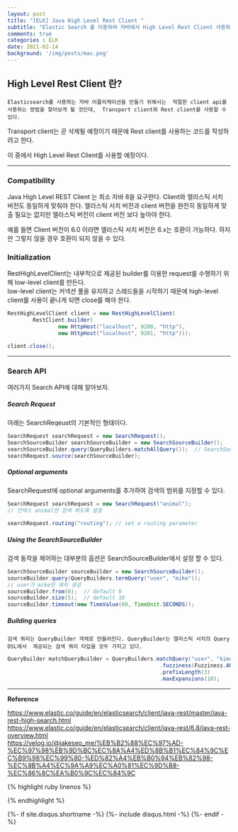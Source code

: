 ```yaml
---
layout: post
title: "[ELK] Java High Level Rest Client "
subtitle: "Elastic Search 를 이용하여 자바에서 High Level Rest Client 사용하기"    
comments: true
categories : ELK
date: 2021-02-14
background: '/img/posts/mac.png'
---
```


## High Level Rest Client 란?   

`Elasticsearch를 사용하는 자바 어플리케이션을 만들기 위해서는 
적절한 client api를 사용하는 방법을 찾아보게 될 것인데, 
    Transport client와 Rest client를 사용할 수 있다.`   

Transport client는 곧 삭제될 예정이기 때문에 Rest client를 사용하는 코드를 
작성하려고 한다. 

이 중에서 High Level Rest Client를 사용할 예정이다. 

- - - 

### Compatibility 

Java High Level REST Client 는 최소 자바 8을 요구한다. Client와 엘라스틱 서치 버전도 
동일하게 맞춰야 한다. 엘라스틱 서치 버전과 client 버전을 완전히 동일하게 맞출 필요는 없지만
엘라스틱 버전이 client 버전 보다 높아야 한다.

예를 들면 Client 버전이 6.0 이라면 엘라스틱 서치 버전은 6.x는 호환이 가능하다. 하지만 그렇지 
않을 경우 호환이 되지 않을 수 있다. 

### Initialization   

RestHighLevelClient는 내부적으로 제공된 builder를 이용한 request를 수행하기 위해 low-level client를 만든다.    
low-level client는 커넥션 풀을 유지하고 스레드들을 시작하기 때문에 high-level client를 
사용이 끝나게 되면 close를 해야 한다. 


```java
RestHighLevelClient client = new RestHighLevelClient(
        RestClient.builder(
                new HttpHost("localhost", 9200, "http"),
                new HttpHost("localhost", 9201, "http")));
```

```java
client.close();   
```

- - - 


### Search API   

여러가지 Search API에 대해 알아보자.   

##### Search Request   

아래는 SearchReqeust의 기본적인 형태이다.  

```java
SearchRequest searchRequest = new SearchRequest(); 
SearchSourceBuilder searchSourceBuilder = new SearchSourceBuilder(); 
searchSourceBuilder.query(QueryBuilders.matchAllQuery());  // SearchSourceBuilder에 모든 쿼리 추가 
searchRequest.source(searchSourceBuilder); 
```

##### Optional arguments   

SearchRequest에 optional arguments를 추가하여 검색의 범위를 지정할 수 있다.   

```java
SearchRequest searchRequest = new SearchRequest("animal");
// 인덱스 animal만 검색 하도록 설정   
```

```java
searchRequest.routing("routing"); // set a routing parameter   
```


##### Using the SearchSourceBuilder   

검색 동작을 제어하는 대부분의 옵션은 SearchSourceBuilder에서 설정 할 수 있다.   

```java
SearchSourceBuilder sourceBuilder = new SearchSourceBuilder(); 
sourceBuilder.query(QueryBuilders.termQuery("user", "mike")); 
// user가 mike인 쿼리 생성   
sourceBuilder.from(0);  // default 0 
sourceBuilder.size(5);  // default 10 
sourceBuilder.timeout(new TimeValue(60, TimeUnit.SECONDS)); 
```

##### Building queries   

`검색 쿼리는 QueryBuilder 객체로 만들어진다. QueryBuilder는 엘라스틱 서치의 Query DSL에서 
제공되는 검색 쿼리 타입을 모두 가지고 있다.`   

```java
QueryBuilder matchQueryBuilder = QueryBuilders.matchQuery("user", "kimchy")
                                                .fuzziness(Fuzziness.AUTO)
                                                .prefixLength(3)
                                                .maxExpansions(10);
```


- - - 

**Reference**    

<https://www.elastic.co/guide/en/elasticsearch/client/java-rest/master/java-rest-high-search.html>   
<https://www.elastic.co/guide/en/elasticsearch/client/java-rest/6.8/java-rest-overview.html>   
<https://velog.io/@jakeseo_me/%EB%B2%88%EC%97%AD-%EC%97%98%EB%9D%BC%EC%8A%A4%ED%8B%B1%EC%84%9C%EC%B9%98%EC%99%80-%ED%82%A4%EB%B0%94%EB%82%98-%EC%8B%A4%EC%9A%A9%EC%A0%81%EC%9D%B8-%EC%86%8C%EA%B0%9C%EC%84%9C>   

{% highlight ruby linenos %}

{% endhighlight %}


{%- if site.disqus.shortname -%}
    {%- include disqus.html -%}
{%- endif -%}

